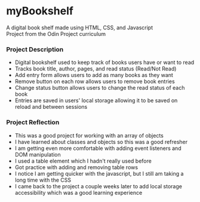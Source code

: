 # myBookshelf
A digital book shelf made using HTML, CSS, and Javascript<br>
Project from the Odin Project curriculum

### Project Description
* Digital bookshelf used to keep track of books users have or want to read
* Tracks book title, author, pages, and read status (Read/Not Read)
* Add entry form allows users to add as many books as they want
* Remove button on each row allows users to remove book entries
* Change status button allows users to change the read status of each book
* Entries are saved in users' local storage allowing it to be saved on reload and between sessions
    
### Project Reflection
* This was a good project for working with an array of objects
* I have learned about classes and objects so this was a good refresher
* I am getting even more comfortable with adding event listeners and DOM manipulation
* I used a table element which I hadn't really used before
* Got practice with adding and removing table rows
* I notice I am getting quicker with the javascript, but I still am taking a long time with the CSS
* I came back to the project a couple weeks later to add local storage accessibility which was a good learning experience

